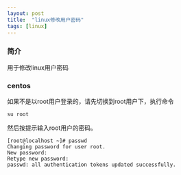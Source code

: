 ```yaml
---
layout: post
title:  "linux修改用户密码"
tags: [linux]
---
```

###  简介
用于修改linux用户密码
<!--excerpt-->
### centos
如果不是以root用户登录的，请先切换到root用户下，执行命令
```shell
su root 
```
然后按提示输入root用户的密码。
```shell
[root@localhost ~]# passwd 
Changing password for user root. 
New password: 
Retype new password: 
passwd: all authentication tokens updated successfully.
```
